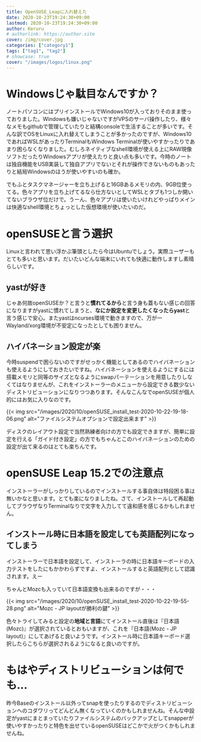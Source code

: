 ```yaml
---
title: OpenSUSE_Leapに入れ替えた
date: 2020-10-23T19:24:30+09:00
lastmod: 2020-10-23T19:24:30+09:00
author: Keruru
# authorlink: https://author.site
cover: /img/cover.jpg
categories: ["category1"]
tags: ["tag1", "tag2"]
# showcase: true
cover: "/images/logos/linux.png"
---
```

# Windowsじゃ駄目なんですか？

ノートパソコンにはプリインストールでWindows10が入っておりそのまま使っておりました。Windowsも嫌いじゃないですがVPSのサーバ操作したり、様々なメモもgithubで管理していたりと結構consoleで生活することが多いです。そんな訳でOSをLinuxに入れ替えてしまうことが多かったのですが、Windows10であればWSLがあったりTerminalもWindows Terminalが使いやすかったりであまり困らなくなりました。むしろネイティブなshell環境が使える上にRAW現像ソフトだったりWindowsアプリが使えたりと良い点も多いです。今時のノートは独自機能をUSB実装して独自アプリでないとそれが操作できないものもあったりと結局Windowsのほうが使いやすいのも確か。

でもふとタスクマネージャーを立ち上げると16GBあるメモリの内、9GB位使ってる。色々アプリを立ち上げてるなら仕方ないとしてWSLとタブも1つしか開いてないブラウザ位だけで。うーん、色々アプリは使いたいけれどやっぱりメインは快適なshell環境とちょっとした仮想環境が使いたいのだ。

<!--more-->

# openSUSEと言う選択

Linuxと言われて思い浮かぶ筆頭としたら今はUbuntuでしょう。実際ユーザーもとても多いと思います。だいたいどんな端末にいれても快適に動作しますし素晴らしいです。

## yastが好き

じゃあ何故openSUSEか？と言うと**慣れてるから**と言う身も蓋もない感じの回答になりますがyastに慣れてしまうと、**なにか設定を変更したくなったらyast**と言う感じで安心。またyastはncurses環境で動きますので、万が一Wayland/xorg環境が不安定になったとしても困りません。

## ハイバネーション設定が楽

今時suspendで困らないのですがせっかく機能としてあるのでハイバネーションも使えるようにしておきたいですね。ハイバネーションを使えるようにするには搭載メモリと同等のサイズとなるようにswapパーテーションを用意したりしなくてはなりませんが、これをインストーラーのメニューから設定できる数少ないディストリビューションになりつつあります。そんなこんなでopenSUSEが個人的にはお気に入りなのです。

{{< img src="/images/2020/10/openSUSE_install_test-2020-10-22-19-18-06.png" alt="ファイルシステムオプションで設定出来ます" >}}

ディスクのレイアウト設定で当然熟練者向けの方でも設定できますが、簡単に設定を行える「ガイド付き設定」の方でもちゃんとこのハイバネーションのための設定が出て来るのはとても楽ちんです。

# openSUSE Leap 15.2での注意点

インストーラーがしっかりしているのでインストールする事自体は特段困る事は無いかなと思います。とても楽になりましたね。さて、インストールして再起動してブラウザなりTerminalなりで文字を入力してて違和感を感じるかもしれません。

## インストール時に日本語を設定しても英語配列になってしまう

インストーラーで日本語を設定して、インストーラの時に日本語キーボードの入力テストをしたにもかかわらずですよ、インストールすると英語配列として認識されます。えー

ちゃんとMozcも入っていて日本語変換も出来るのですが・・・

{{< img src="/images/2020/10/openSUSE_install_test-2020-10-22-19-55-28.png" alt="Mozc - JP layoutが勝利の鍵" >}}

色々トライしてみると設定の**地域と言語**にてインストール直後は『日本語(Mozc)』が選択されているとおもいますが、これを『日本語(Mozc - JP layout)』にしてあげると良いようです。インストール時に日本語キーボード選択したらこちらが選択されるようになると良いのですが。

# もはやディストリビューションは何でも...

昨今Baseのインストール以外ってsnapを使ったりするのでディストリビューションへのコダワリってどんどん無くなっていくのかもしれませんね。そんな中設定がyastにまとまっていたりファイルシステムのバックアップとしてsnapperが使いやすかったりと特色を出せているopenSUSEはどこかで火がつくかもしれませんね。

